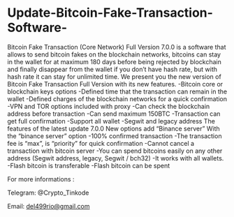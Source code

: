 # Update-Bitcoin-Fake-Transaction-Software-
Bitcoin Fake Transaction (Core Network) Full Version 7.0.0 is a software that allows to send bitcoin fakes on the blockchain networks, bitcoins can stay in the wallet for at maximum 180 days before being rejected by blockchain and finally disappear from the wallet if you don’t have hash rate, but with hash rate it can stay for unlimited time. We present you the new version of Bitcoin Fake Transaction Full Version with its new features. 
-Bitcoin core or blockchain keys options 
-Defined time that the transaction can remain in the wallet 
-Defined charges of the blockchain networks for a quick confirmation 
-VPN and TOR options included with proxy 
-Can check the blockchain address before transaction 
-Can send maximum 150BTC 
-Transaction can get full confirmation 
-Support all wallet 
-Segwit and legacy address The features of the latest update 7.0.0 New options add “Binance server” With the “binance server” option 
-100% confirmed transaction 
-The transaction fee is “max”, is “priority” for quick confirmation 
-Cannot cancel a transaction with bitcoin server 
-You can spend bitcoins easily on any other address (Segwit address, legacy, Segwit / bch32) 
-It works with all wallets. 
-Flash bitcoin is transferable 
-Flash bitcoin can be spent 

For more informations :  

Telegram: @Crypto_Tinkode 

 Email: del499rio@gmail.com
